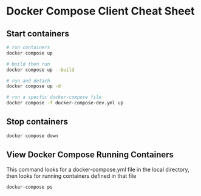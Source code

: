 # Docker Compose Client Cheat Sheet

## Start containers

```bash
# run containers
docker compose up

# build then run
docker compose up --build

# run and detach
docker compose up -d

# run a specfic docker-compose file
docker compose -f docker-compose-dev.yml up
```

## Stop containers

```bash
docker compose down
```

## View Docker Compose Running Containers

This command looks for a docker-compose.yml file in the local directory, then looks for running containers defined in that file

```bash
docker-compose ps
```